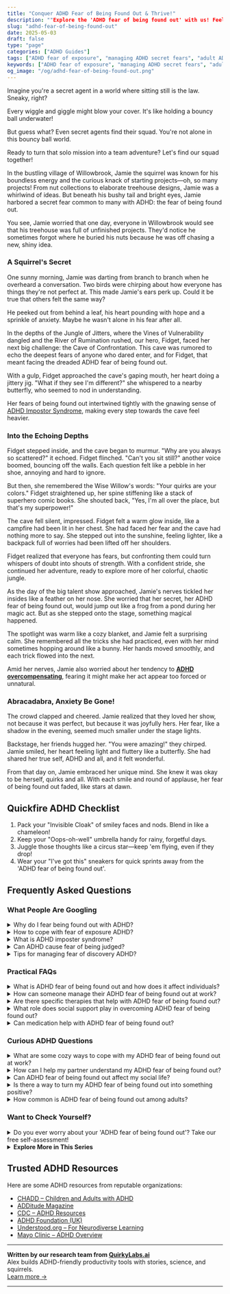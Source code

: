 ```yaml
---
title: "Conquer ADHD Fear of Being Found Out & Thrive!"
description: ""Explore the 'ADHD fear of being found out' with us! Feel seen and uplifted as we dive into the joys and jitters of being your unique self. Join the squad!""
slug: "adhd-fear-of-being-found-out"
date: 2025-05-03
draft: false
type: "page"
categories: ["ADHD Guides"]
tags: ["ADHD fear of exposure", "managing ADHD secret fears", "adult ADHD emotional support", "ADHD unfinished projects anxiety", "ADHD community support", "ADHD validating experiences", "overcoming ADHD stigma"]
keywords: ["ADHD fear of exposure", "managing ADHD secret fears", "adult ADHD emotional support", "ADHD unfinished projects anxiety", "ADHD community support", "ADHD validating experiences", "overcoming ADHD stigma"]
og_image: "/og/adhd-fear-of-being-found-out.png"
---
```


Imagine you're a secret agent in a world where sitting still is the law. Sneaky, right?

Every wiggle and giggle might blow your cover. It's like holding a bouncy ball underwater!

But guess what? Even secret agents find their squad. You're not alone in this bouncy ball world.

Ready to turn that solo mission into a team adventure? Let's find our squad together!

In the bustling village of Willowbrook, Jamie the squirrel was known for his boundless energy and the curious knack of starting projects—oh, so many projects! From nut collections to elaborate treehouse designs, Jamie was a whirlwind of ideas. But beneath his bushy tail and bright eyes, Jamie harbored a secret fear common to many with ADHD: the fear of being found out.

You see, Jamie worried that one day, everyone in Willowbrook would see that his treehouse was full of unfinished projects. They'd notice he sometimes forgot where he buried his nuts because he was off chasing a new, shiny idea.

### A Squirrel's Secret

One sunny morning, Jamie was darting from branch to branch when he overheard a conversation. Two birds were chirping about how everyone has things they're not perfect at. This made Jamie's ears perk up. Could it be true that others felt the same way?

He peeked out from behind a leaf, his heart pounding with hope and a sprinkle of anxiety. Maybe he wasn't alone in his fear after all.

In the depths of the Jungle of Jitters, where the Vines of Vulnerability dangled and the River of Rumination rushed, our hero, Fidget, faced her next big challenge: the Cave of Confrontation. This cave was rumored to echo the deepest fears of anyone who dared enter, and for Fidget, that meant facing the dreaded ADHD fear of being found out.

With a gulp, Fidget approached the cave's gaping mouth, her heart doing a jittery jig. "What if they see I'm different?" she whispered to a nearby butterfly, who seemed to nod in understanding.

Her fears of being found out intertwined tightly with the gnawing sense of [ADHD Impostor Syndrome](/pages/adhd-impostor-syndrome/), making every step towards the cave feel heavier.

### Into the Echoing Depths

Fidget stepped inside, and the cave began to murmur. "Why are you always so scattered?" it echoed. Fidget flinched. "Can't you sit still?" another voice boomed, bouncing off the walls. Each question felt like a pebble in her shoe, annoying and hard to ignore.

But then, she remembered the Wise Willow's words: "Your quirks are your colors." Fidget straightened up, her spine stiffening like a stack of superhero comic books. She shouted back, "Yes, I'm all over the place, but that's my superpower!"

The cave fell silent, impressed. Fidget felt a warm glow inside, like a campfire had been lit in her chest. She had faced her fear and the cave had nothing more to say. She stepped out into the sunshine, feeling lighter, like a backpack full of worries had been lifted off her shoulders.

Fidget realized that everyone has fears, but confronting them could turn whispers of doubt into shouts of strength. With a confident stride, she continued her adventure, ready to explore more of her colorful, chaotic jungle.

As the day of the big talent show approached, Jamie's nerves tickled her insides like a feather on her nose. She worried that her secret, her ADHD fear of being found out, would jump out like a frog from a pond during her magic act. But as she stepped onto the stage, something magical happened.

The spotlight was warm like a cozy blanket, and Jamie felt a surprising calm. She remembered all the tricks she had practiced, even with her mind sometimes hopping around like a bunny. Her hands moved smoothly, and each trick flowed into the next.

Amid her nerves, Jamie also worried about her tendency to **[ADHD overcompensating](/pages/adhd-overcompensating/)**, fearing it might make her act appear too forced or unnatural.

### Abracadabra, Anxiety Be Gone!

The crowd clapped and cheered. Jamie realized that they loved her show, not because it was perfect, but because it was joyfully hers. Her fear, like a shadow in the evening, seemed much smaller under the stage lights.

Backstage, her friends hugged her. "You were amazing!" they chirped. Jamie smiled, her heart feeling light and fluttery like a butterfly. She had shared her true self, ADHD and all, and it felt wonderful.

From that day on, Jamie embraced her unique mind. She knew it was okay to be herself, quirks and all. With each smile and round of applause, her fear of being found out faded, like stars at dawn.

## Quickfire ADHD Checklist

1. Pack your "Invisible Cloak" of smiley faces and nods. Blend in like a chameleon!
2. Keep your "Oops-oh-well" umbrella handy for rainy, forgetful days.
3. Juggle those thoughts like a circus star—keep 'em flying, even if they drop!
4. Wear your "I've got this" sneakers for quick sprints away from the 'ADHD fear of being found out'.

## Frequently Asked Questions



### What People Are Googling

<details><summary>Why do I fear being found out with ADHD?</summary><p>It's completely natural to feel that way, and you're definitely not alone in this. Many people with ADHD worry about being "found out" because they fear judgment or misunderstanding from others who may not fully grasp what it's like to live with ADHD. This is often called "impostor syndrome," where you might feel like you're not living up to a certain standard or that you'll be exposed as a fraud. Remember, your ADHD is just one facet of your multifaceted self, and embracing your unique strengths and challenges is key to overcoming these fears.</p></details>
<details><summary>How to cope with fear of exposure ADHD?</summary><p>Absolutely, feeling a bit vulnerable about ADHD is completely understandable, especially in environments where you're expected to perform or engage in certain ways. A good starting point is to acknowledge and accept your feelings as completely valid. It's also helpful to slowly build a support network of people who understand and accept your unique brain wiring—knowing you're not alone can really alleviate that fear. Finally, consider working with a therapist or coach who specializes in ADHD to develop strategies that play to your strengths, making you feel more confident in various settings. Remember, your ADHD is just one part of your wonderful, multifaceted self!</p></details>
<details><summary>What is ADHD imposter syndrome?</summary><p>ADHD imposter syndrome is a common feeling among many adults with ADHD where you might doubt the validity of your diagnosis or feel like you're not "enough" of a certain way to truly have ADHD. This can often come about because ADHD symptoms can vary so much from person to person, and they can even vary in intensity for you from day to day! It's like having a cozy blanket that doesn’t always fit the same way each time you wrap it around yourself. Remember, your experiences are valid, and it's okay to seek support if you're feeling unsure.</p></details>
<details><summary>Can ADHD cause fear of being judged?</summary><p>Absolutely, feeling anxious about being judged is quite common among individuals with ADHD. The fear often stems from past experiences of being misunderstood or criticized for behaviors related to ADHD, like forgetfulness or difficulty staying on task. It's important to remember that you're not alone in feeling this way, and it's okay to be kind to yourself when these feelings surface. Finding supportive communities and working with an understanding coach or therapist can really help in managing these fears and in celebrating your unique strengths.</p></details>
<details><summary>Tips for managing fear of discovery ADHD?</summary><p>Absolutely, feeling a bit apprehensive about others discovering your ADHD is completely natural. A good step to manage this fear is to start by sharing your diagnosis with a trusted friend or family member who is understanding and supportive. This can create a safe space where you feel seen and supported. Additionally, educating yourself about ADHD can empower you and help you articulate your experiences better to others when you're ready. Remember, owning your story can be incredibly empowering and you’re not alone in this journey.</p></details>



### Practical FAQs

<details><summary>What is ADHD fear of being found out and how does it affect individuals?</summary><p>Absolutely, that feeling you're describing is commonly known as "impostor syndrome," and it's quite frequent among individuals with ADHD. This worry — the fear of being 'found out' as not being as capable, competent, or talented as people think — can really weigh on someone, making everyday tasks and interactions feel more daunting. It can lead to stress, overworking, and an exhausting cycle of self-doubt. Remember, you're not alone in feeling this way, and it's okay to talk about these feelings with trusted friends or a professional who can provide support and strategies to manage these thoughts. Keep in mind, your strengths and talents are real and truly your own!</p></details>
<details><summary>How can someone manage their ADHD fear of being found out at work?</summary><p>It’s completely understandable to feel that way; many people with ADHD share this fear of being "found out" at work. One helpful approach is to focus on your strengths and the unique perspectives you bring to your team—ADHD often comes with creative and dynamic qualities that are invaluable in the workplace. If you’re comfortable, consider sharing your diagnosis with a trusted colleague or supervisor who can offer support. Remember, seeking accommodations or using strategies that play to your strengths isn’t just okay; it’s a smart way to thrive in your environment.</p></details>
<details><summary>Are there specific therapies that help with ADHD fear of being found out?</summary><p>Absolutely, and it's so understandable to feel that way given how challenging ADHD can be. One effective approach is cognitive-behavioral therapy (CBT), which helps in addressing the thoughts and behaviors that fuel this fear, often termed "impostor syndrome." Another supportive therapy is acceptance and commitment therapy (ACT), which focuses on accepting your feelings without judgment and committing to actions that align with your values, despite the fear. Both therapies can provide a safe space to explore these feelings and develop practical strategies to feel more secure and confident in your abilities.</p></details>
<details><summary>What role does social support play in overcoming ADHD fear of being found out?</summary><p>Social support plays a crucially comforting role in managing the fear of being "found out" or misunderstood because of ADHD. Having friends, family, or even a support group who understand and validate your experiences can significantly reduce feelings of isolation and anxiety. These supportive relationships offer a safe space where you can share your challenges and successes without judgment. This sense of belonging and acceptance not only helps in coping with fears but also boosts your confidence and resilience in everyday life.</p></details>
<details><summary>Can medication help with ADHD fear of being found out?</summary><p>Absolutely, medication can be a helpful part of managing ADHD, including some of the anxieties like the fear of being "found out" or feeling like an imposter. Many people find that when their ADHD symptoms are better controlled with medication, they feel more confident and secure in their abilities. This can reduce the fear that others will notice their struggles or judge them. Remember, medication is one tool in a broader toolkit, so combining it with strategies like therapy or coaching can provide even more support and reassurance.</p></details>



### Curious ADHD Questions

<details><summary>What are some cozy ways to cope with my ADHD fear of being found out at work?</summary><p>Feeling like you're hiding a part of yourself at work can definitely be stressful, but there are some gentle strategies you can use to feel more secure. Start by creating a small, calming ritual for yourself before starting your workday; maybe a warm cup of tea and a few minutes of mindfulness to set a positive tone. Organizing your workspace with comforting items like plants, personal photos, or a favorite piece of decor can also make your environment feel safer and more personal. Remember, it’s okay to have moments of vulnerability and seeking support from a trusted colleague or mentor can also be a soothing way to reassure yourself that you're not alone in your experiences.</p></details>
<details><summary>How can I help my partner understand my ADHD fear of being found out?</summary><p>It's wonderful that you want to share your feelings with your partner—that’s a big step in any relationship! A cozy chat, maybe over some tea or during a quiet evening, can be a great setting to explain your feelings. Describe how ADHD affects you, especially the fear of being judged or misunderstood, using simple, relatable examples. Encourage your partner to ask questions, and maybe share some articles or resources that have resonated with you. This open dialogue can really help build understanding and empathy between you two.</p></details>
<details><summary>Can ADHD fear of being found out affect my social life?</summary><p>Absolutely, it's quite common for individuals with ADHD to experience feelings of being "found out" or fears around others discovering they might struggle with certain tasks that seem easier for others. This fear can sometimes lead you to avoid social situations or hesitate to form new relationships, which can indeed impact your social life. It's important to remember that everyone has their unique challenges and that you're not alone in feeling this way. Finding a supportive group or a community that understands can really help in easing those fears and can enrich your social interactions.</p></details>
<details><summary>Is there a way to turn my ADHD fear of being found out into something positive?</summary><p>Absolutely, and it's wonderful that you're looking to transform your fear into something positive! A great approach is to channel that fear into an opportunity for self-advocacy and education. By sharing your ADHD experiences and challenges, you not only increase awareness but also foster understanding and support from others. Plus, embracing and disclosing your ADHD can actually boost your confidence and help you connect with others who might be experiencing similar feelings. You're turning a vulnerable spot into a strength by owning your story and using it to build bridges!</p></details>
<details><summary>How common is ADHD fear of being found out among adults?</summary><p>Absolutely, it's pretty common to feel that way! Many adults with ADHD worry about being "found out" or exposed for their struggles with attention, organization, or other symptoms. This fear often stems from worries about judgment or not meeting certain social or professional expectations. It’s important to remember that you're not alone in feeling this way, and reaching out for support can be incredibly affirming and helpful.</p></details>



### Want to Check Yourself?

<details><summary>Do you ever worry about your 'ADHD fear of being found out'? Take our free self-assessment!</summary><p>Oh, absolutely, that feeling is all too familiar to many of us with ADHD! It’s like carrying around a little secret that you worry might spill out at any moment. Taking a self-assessment can be a really supportive step in understanding these feelings better and finding ways to navigate them. It’s a cozy, judgment-free way to explore your experiences, so why not give it a try? It might just shed some comforting light on those tricky feelings.</p></details>

<script type="application/ld+json">
{
  "@context": "https://schema.org",
  "@type": "FAQPage",
  "mainEntity": [
    {
      "@type": "Question",
      "name": "Why do I fear being found out with ADHD?",
      "acceptedAnswer": {
        "@type": "Answer",
        "text": "It's completely natural to feel that way, and you're definitely not alone in this. Many people with ADHD worry about being \"found out\" because they fear judgment or misunderstanding from others who may not fully grasp what it's like to live with ADHD. This is often called \"impostor syndrome,\" where you might feel like you're not living up to a certain standard or that you'll be exposed as a fraud. Remember, your ADHD is just one facet of your multifaceted self, and embracing your unique strengths and challenges is key to overcoming these fears."
      }
    },
    {
      "@type": "Question",
      "name": "How to cope with fear of exposure ADHD?",
      "acceptedAnswer": {
        "@type": "Answer",
        "text": "Absolutely, feeling a bit vulnerable about ADHD is completely understandable, especially in environments where you're expected to perform or engage in certain ways. A good starting point is to acknowledge and accept your feelings as completely valid. It's also helpful to slowly build a support network of people who understand and accept your unique brain wiring\u2014knowing you're not alone can really alleviate that fear. Finally, consider working with a therapist or coach who specializes in ADHD to develop strategies that play to your strengths, making you feel more confident in various settings. Remember, your ADHD is just one part of your wonderful, multifaceted self!"
      }
    },
    {
      "@type": "Question",
      "name": "What is ADHD imposter syndrome?",
      "acceptedAnswer": {
        "@type": "Answer",
        "text": "ADHD imposter syndrome is a common feeling among many adults with ADHD where you might doubt the validity of your diagnosis or feel like you're not \"enough\" of a certain way to truly have ADHD. This can often come about because ADHD symptoms can vary so much from person to person, and they can even vary in intensity for you from day to day! It's like having a cozy blanket that doesn\u2019t always fit the same way each time you wrap it around yourself. Remember, your experiences are valid, and it's okay to seek support if you're feeling unsure."
      }
    },
    {
      "@type": "Question",
      "name": "Can ADHD cause fear of being judged?",
      "acceptedAnswer": {
        "@type": "Answer",
        "text": "Absolutely, feeling anxious about being judged is quite common among individuals with ADHD. The fear often stems from past experiences of being misunderstood or criticized for behaviors related to ADHD, like forgetfulness or difficulty staying on task. It's important to remember that you're not alone in feeling this way, and it's okay to be kind to yourself when these feelings surface. Finding supportive communities and working with an understanding coach or therapist can really help in managing these fears and in celebrating your unique strengths."
      }
    },
    {
      "@type": "Question",
      "name": "Tips for managing fear of discovery ADHD?",
      "acceptedAnswer": {
        "@type": "Answer",
        "text": "Absolutely, feeling a bit apprehensive about others discovering your ADHD is completely natural. A good step to manage this fear is to start by sharing your diagnosis with a trusted friend or family member who is understanding and supportive. This can create a safe space where you feel seen and supported. Additionally, educating yourself about ADHD can empower you and help you articulate your experiences better to others when you're ready. Remember, owning your story can be incredibly empowering and you\u2019re not alone in this journey."
      }
    }
  ]
}
</script>
<script type="application/ld+json">
{
  "@context": "https://schema.org",
  "@type": "Article",
  "author": {
    "@type": "Person",
    "name": "QuirkyLabs",
    "url": "https://quirkylabs.ai/about"
  },
  "headline": "\"Conquer ADHD Fear of Being Found Out & Thrive!\"",
  "mainEntityOfPage": "https://blog.quirkylabs.ai/pages/adhd-fear-of-being-found-out/",
  "datePublished": "2025-05-03"
}
</script>
<script type="application/ld+json">
{
  "@context": "https://schema.org",
  "@type": "BreadcrumbList",
  "itemListElement": [
    {
      "@type": "ListItem",
      "position": 1,
      "name": "Home",
      "item": "https://quirkylabs.ai/"
    },
    {
      "@type": "ListItem",
      "position": 2,
      "name": "Blog",
      "item": "https://blog.quirkylabs.ai/"
    },
    {
      "@type": "ListItem",
      "position": 3,
      "name": "\"Conquer ADHD Fear of Being Found Out & Thrive!\"",
      "item": "https://blog.quirkylabs.ai/pages/adhd-fear-of-being-found-out/"
    }
  ]
}
</script>

<details>
<summary><strong>Explore More in This Series</strong></summary>

- [Adhd Hide Your Struggles](/pages/adhd-hide-your-struggles/)
- [Adhd Perfectionism](/pages/adhd-perfectionism/)
- [Adhd Fake Success](/pages/adhd-fake-success/)
- [Adhd People Pleasing](/pages/adhd-people-pleasing/)
- [Adhd Overcompensating](/pages/adhd-overcompensating/)
- [Adhd Self Sabotage](/pages/adhd-self-sabotage/)
- [Adhd Masking At Work](/pages/adhd-masking-at-work/)
- [Adhd Compliment Doubt](/pages/adhd-compliment-doubt/)
</details>



## Trusted ADHD Resources

Here are some ADHD resources from reputable organizations:

- [CHADD – Children and Adults with ADHD](https://chadd.org)
- [ADDitude Magazine](https://www.additudemag.com)
- [CDC – ADHD Resources](https://www.cdc.gov/ncbddd/adhd)
- [ADHD Foundation (UK)](https://www.adhdfoundation.org.uk)
- [Understood.org – For Neurodiverse Learning](https://www.understood.org)
- [Mayo Clinic – ADHD Overview](https://www.mayoclinic.org/diseases-conditions/adhd)


---

**Written by our research team from [QuirkyLabs.ai](https://quirkylabs.ai)**  
Alex builds ADHD-friendly productivity tools with stories, science, and squirrels.  
[Learn more →](https://quirkylabs.ai)

---